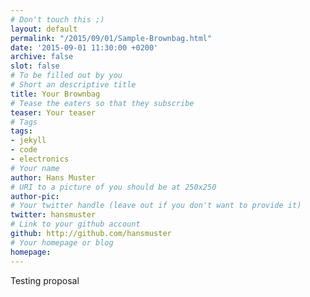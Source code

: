 ```yaml
---
# Don't touch this ;)
layout: default
permalink: "/2015/09/01/Sample-Brownbag.html"
date: '2015-09-01 11:30:00 +0200'
archive: false
slot: false
# To be filled out by you
# Short an descriptive title
title: Your Brownbag
# Tease the eaters so that they subscribe
teaser: Your teaser
# Tags
tags:
- jekyll
- code
- electronics
# Your name
author: Hans Muster
# URI to a picture of you should be at 250x250
author-pic:
# Your twitter handle (leave out if you don't want to provide it)
twitter: hansmuster
# Link to your github account
github: http://github.com/hansmuster
# Your homepage or blog
homepage:
---
```

Testing proposal
